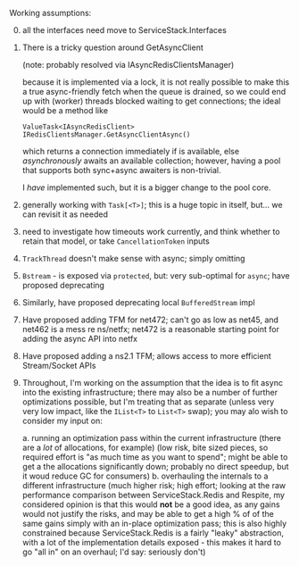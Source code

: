 ﻿Working assumptions:

0. all the interfaces need move to ServiceStack.Interfaces

1. There is a tricky question around GetAsyncClient

   (note: probably resolved via IAsyncRedisClientsManager)

   because it is implemented via a lock, it is not really possible
   to make this a true async-friendly fetch when the queue is drained, so we could end up with (worker) threads
   blocked waiting to get connections; the ideal would be a method like

       ValueTask<IAsyncRedisClient> IRedisClientsManager.GetAsyncClientAsync()

   which returns a connection immediately if is available, else *asynchronously* awaits an available collection;
   however, having a pool that supports both sync+async awaiters is non-trivial.

   I *have* implemented such, but it is a bigger change to the pool core.

2. generally working with `Task[<T>]`; this is a huge topic in itself, but... we can revisit it as needed

3. need to investigate how timeouts work currently, and think whether to retain that model, or take
`CancellationToken` inputs

4. `TrackThread` doesn't make sense with async; simply omitting

5. `Bstream` - is exposed via `protected`, but: very sub-optimal for `async`; have proposed deprecating

6. Similarly, have proposed deprecating local `BufferedStream` impl

7. Have proposed adding TFM for net472; can't go as low as net45, and net462 is a mess re ns/netfx; net472 is a
   reasonable starting point for adding the async API into netfx

8. Have proposed adding a ns2.1 TFM; allows access to more efficient Stream/Socket APIs

9. Throughout, I'm working on the assumption that the idea is to fit async into the existing infrastructure; there
   may also be a number of further optimizations possible, but I'm treating that as separate (unless very very low
   impact, like the `IList<T>` to `List<T>` swap); you may alo wish to consider my input on:

   a. running an optimization pass within the current infrastructure (there are a *lot* of allocations, for example)
      (low risk, bite sized pieces, so required effort is "as much time as you want to spend"; might be able to
      get a the allocations significantly down; probably no direct speedup, but it woud reduce GC for consumers)
   b. overhauling the internals to a different infrastructure
      (much higher risk; high effort; looking at the raw performance comparison between ServiceStack.Redis and Respite,
      my considered opinion is that this would **not** be a good idea, as any gains would not justify the risks,
      and may be able to get a high % of of the same gains simply with an in-place optimization pass; this is also
      highly constrained because ServiceStack.Redis is a fairly "leaky" abstraction, with a lot of the implementation
      details exposed - this makes it hard to go "all in" on an overhaul; I'd say: seriously don't)
